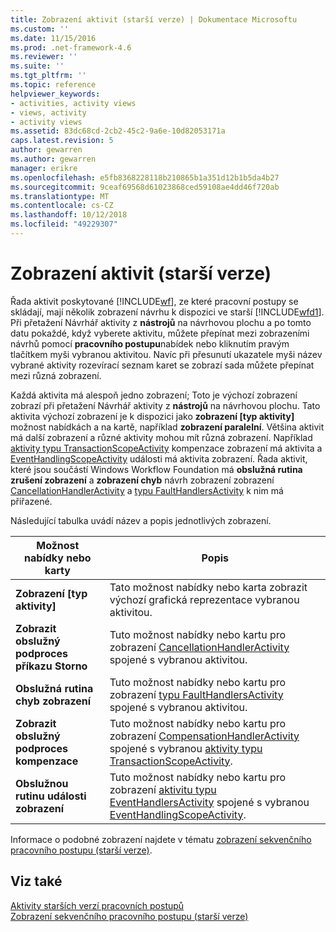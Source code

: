 ```yaml
---
title: Zobrazení aktivit (starší verze) | Dokumentace Microsoftu
ms.custom: ''
ms.date: 11/15/2016
ms.prod: .net-framework-4.6
ms.reviewer: ''
ms.suite: ''
ms.tgt_pltfrm: ''
ms.topic: reference
helpviewer_keywords:
- activities, activity views
- views, activity
- activity views
ms.assetid: 83dc68cd-2cb2-45c2-9a6e-10d82053171a
caps.latest.revision: 5
author: gewarren
ms.author: gewarren
manager: erikre
ms.openlocfilehash: e5fb8368228118b210865b1a351d12b1b5da4b27
ms.sourcegitcommit: 9ceaf69568d61023868ced59108ae4dd46f720ab
ms.translationtype: MT
ms.contentlocale: cs-CZ
ms.lasthandoff: 10/12/2018
ms.locfileid: "49229307"
---
```

# <a name="activity-views-legacy"></a>Zobrazení aktivit (starší verze)
Řada aktivit poskytované [!INCLUDE[wf](../includes/wf-md.md)], ze které pracovní postupy se skládají, mají několik zobrazení návrhu k dispozici ve starší [!INCLUDE[wfd1](../includes/wfd1-md.md)]. Při přetažení Návrhář aktivity z **nástrojů** na návrhovou plochu a po tomto datu pokaždé, když vyberete aktivitu, můžete přepínat mezi zobrazeními návrhů pomocí **pracovního postupu**nabídek nebo kliknutím pravým tlačítkem myši vybranou aktivitou. Navíc při přesunutí ukazatele myši název vybrané aktivity rozevírací seznam karet se zobrazí sada můžete přepínat mezi různá zobrazení.  
  
 Každá aktivita má alespoň jedno zobrazení; Toto je výchozí zobrazení zobrazí při přetažení Návrhář aktivity z **nástrojů** na návrhovou plochu. Tato aktivita výchozí zobrazení je k dispozici jako **zobrazení [typ aktivity]** možnost nabídkách a na kartě, například **zobrazení paralelní**. Většina aktivit má další zobrazení a různé aktivity mohou mít různá zobrazení. Například [aktivity typu TransactionScopeActivity](http://go.microsoft.com/fwlink?LinkID=65093) kompenzace zobrazení má aktivita a [EventHandlingScopeActivity](http://go.microsoft.com/fwlink?LinkID=65030) události má aktivita zobrazení. Řada aktivit, které jsou součástí Windows Workflow Foundation má **obslužná rutina zrušení zobrazení** a **zobrazení chyb** návrh zobrazení zobrazení [CancellationHandlerActivity](http://go.microsoft.com/fwlink?LinkID=65050) a [typu FaultHandlersActivity](http://go.microsoft.com/fwlink?LinkID=65055) k nim má přiřazené.  
  
 Následující tabulka uvádí název a popis jednotlivých zobrazení.  
  
|Možnost nabídky nebo karty|Popis|  
|----------------------|-----------------|  
|**Zobrazení [typ aktivity]**|Tato možnost nabídky nebo karta zobrazit výchozí grafická reprezentace vybranou aktivitou.|  
|**Zobrazit obslužný podproces příkazu Storno**|Tuto možnost nabídky nebo kartu pro zobrazení [CancellationHandlerActivity](http://go.microsoft.com/fwlink?LinkID=65050) spojené s vybranou aktivitou.|  
|**Obslužná rutina chyb zobrazení**|Tuto možnost nabídky nebo kartu pro zobrazení [typu FaultHandlersActivity](http://go.microsoft.com/fwlink?LinkID=65055) spojené s vybranou aktivitou.|  
|**Zobrazit obslužný podproces kompenzace**|Tuto možnost nabídky nebo kartu pro zobrazení [CompensationHandlerActivity](http://go.microsoft.com/fwlink?LinkID=65053) spojené s vybranou [aktivity typu TransactionScopeActivity](http://go.microsoft.com/fwlink?LinkID=65093).|  
|**Obslužnou rutinu události zobrazení**|Tuto možnost nabídky nebo kartu pro zobrazení [aktivitu typu EventHandlersActivity](http://go.microsoft.com/fwlink?LinkID=65018) spojené s vybranou [EventHandlingScopeActivity](http://go.microsoft.com/fwlink?LinkID=65030).|  
  
 Informace o podobné zobrazení najdete v tématu [zobrazení sekvenčního pracovního postupu (starší verze)](../workflow-designer/sequential-workflow-views-legacy.md).  
  
## <a name="see-also"></a>Viz také  
 [Aktivity starších verzí pracovních postupů](../workflow-designer/legacy-workflow-activities.md)   
 [Zobrazení sekvenčního pracovního postupu (starší verze)](../workflow-designer/sequential-workflow-views-legacy.md)